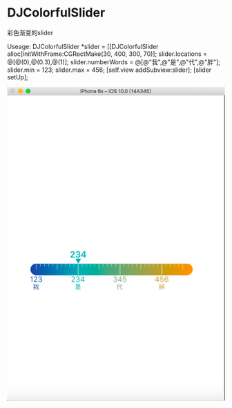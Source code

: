 # DJColorfulSlider
彩色渐变的slider


Useage:
    DJColorfulSlider *slider = [[DJColorfulSlider alloc]initWithFrame:CGRectMake(30, 400, 300, 70)];
    slider.locations = @[@(0),@(0.3),@(1)];
    slider.numberWords = @[@"我",@"是",@"代",@"胖"];
    slider.min = 123;
    slider.max = 456;
    [self.view addSubview:slider];
    [slider setUp];
    
![](https://raw.githubusercontent.com/DaiJunMaster/DJColorfulSlider/master/QQ20161021-1.png)
